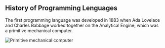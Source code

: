 ## History of Programming Lenguages

The first programming language was developed in 1883 when Ada Lovelace and Charles Babbage worked together on the Analytical Engine, which was a primitive mechanical computer.

![Primitive mechanical computer](https://d2kspx2x29brck.cloudfront.net/1200x675/filters:format(webp)/img/iea/ZKwJepv36M/ada-n-the-machine.jpg)